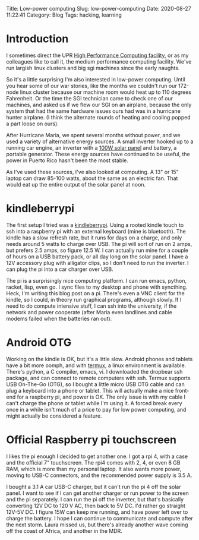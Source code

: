 Title: Low-power computing
Slug: low-power-computing
Date: 2020-08-27 11:22:41
Category: Blog
Tags: hacking, learning

# Introduction

I sometimes direct the UPR [High Performance Computing
facility](https://www.hpcf.upr.edu/), or as my colleagues like to call
it, the medium performance computing facility. We've run largish
linux clusters and big sgi machines since the early naughts.

So it's a little surprising I'm also interested in low-power
computing. Until you hear some of our war stories, like the months we
couldn't run our 172-node linux cluster because our machine room would
heat up to 110 degrees Fahrenheit. Or the time the SGI technician came
to check one of our machines, and asked us if we flew our SGI on an
airplane, because the only system that had the same hardware issues
ours had was in a hurricane hunter airplane. (I think the alternate
rounds of heating and cooling popped a part loose on ours).

After Hurricane Maria, we spent several months without power, and we used a
variety of alternative energy sources. A small inverter hooked up to a running
car engine, an inverter with a [100W solar panel]({filename}solar-panel.md) and
battery, a portable generator. These energy sources have continued to be useful,
the power in Puerto Rico hasn't been the most stable.

As I've used these sources, I've also looked at computing. A 13" or
15" laptop can draw 85-100 watts, about the same as an electric
fan. That would eat up the entire output of the solar panel at noon.

# kindleberrypi

The first setup I tried was a
[kindleberrypi](https://www.raspberrypi.org/blog/kindleberry-pi-the-second/).
Using a rooted kindle touch to ssh into a raspberry pi with an external keyboard
(mine is bluetooth). The kindle has a slow refresh rate, but it runs for days on
a charge, and only needs around 5 watts to charge over USB. The pi will sort of
run on 2 amps, but prefers 2.5 amps, so figure 12.5 W. I can actually run mine
for a couple of hours on a USB battery pack, or all day long on the solar panel.
I have a 12V accessory plug with alligator clips, so I don't need to run the
inverter. I can plug the pi into a car charger over USB.

The pi is a surprisingly nice computing platform. I can run emacs,
python, racket, lisp, even go. I sync files to my desktop and phone
with syncthing. Heck, I'm writing this blog post on a pi. There's even
a VNC client for the kindle, so I could, in theory run graphical
programs, although slowly. If I need to do compute intensive stuff, I
can ssh into the university, if the network and power cooperate (after
Maria even landlines and cable modems failed when the batteries ran
out).

# Android OTG

Working on the kindle is OK, but it's a little slow. Android phones and tablets
have a bit more oomph, and with [termux](https://termux.com/), a linux
environment is available. There's python, a C compiler, emacs, vi. I downloaded
the dropbear ssh package, and can connect to remote computers with ssh. Termux
supports USB On-The-Go (OTG), so I bought a little micro USB OTG cable and can
plug a keyboard into a phone or tablet. This will actually make a nice front-end
for a raspberry pi, and power is OK. The only issue is with my cable I can't
charge the phone or tablet while I'm using it. A forced break every once in a
while isn't much of a price to pay for low power computing, and might actually
be considered a feature.

# Official Raspberry pi touchscreen

I likes the pi enough I decided to get another one. I got a rpi 4,
with a case and the official 7" touchscreen. The rpi4 comes with 2, 4,
or even 8 GB RAM, which is more than my personal laptop. It also wants
more power, moving to USB-C connectors, and the recommended power
supply is 3.5 A.

I bought a 3.1 A car USB-C charger, but it can't run the pi 4 off the solar
panel. I want to see if I can get another charger or run power to the screen and
the pi separately. I can run the pi off the inverter, but that's basically
converting 12V DC to 120 V AC, then back to 5V DC. I'd rather go straight 12V-5V
DC. I figure 15W can keep me running, and have power left over to charge the
battery. I hope I can continue to communicate and compute after the next storm.
Laura missed us, but there's already another wave coming off the coast of
Africa, and another in the MDR.
